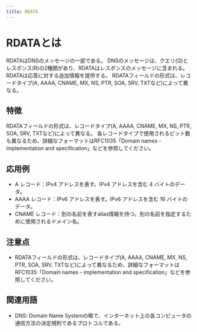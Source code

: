 ```yaml
---
title: RDATA
---
```


# RDATAとは
RDATAはDNSのメッセージの一部である。
DNSのメッセージは、クエリ(Q)とレスポンス(R)の2種類があり、RDATAはレスポンスのメッセージに含まれる。
RDATAは応答に対する追加情報を提供する。
RDATAフィールドの形式は、レコードタイプ(A, AAAA, CNAME, MX, NS, PTR, SOA, SRV, TXTなど)によって異なる。


## 特徴
RDATAフィールドの形式は、レコードタイプ(A, AAAA, CNAME, MX, NS, PTR, SOA, SRV, TXTなど)によって異なる。
各レコードタイプで使用されるビット数も異なるため、詳細なフォーマットはRFC1035「Domain names - implementation and specification」などを参照してください。


## 応用例
- A レコード：IPv4 アドレスを表す。IPv4 アドレスを含む 4 バイトのデータ。
- AAAA レコード：IPv6 アドレスを表す。IPv6 アドレスを含む 16 バイトのデータ。
- CNAME レコード：別の名前を表すalias情報を持つ。別の名前を指定するために使用されるドメイン名。


## 注意点
- RDATAフィールドの形式は、レコードタイプ(A, AAAA, CNAME, MX, NS, PTR, SOA, SRV, TXTなど)によって異なるため、詳細なフォーマットはRFC1035「Domain names - implementation and specification」などを参照してください。




## 関連用語
- DNS: Domain Name Systemの略で、インターネット上の各コンピュータの通信方法の決定規則であるプロトコルである。